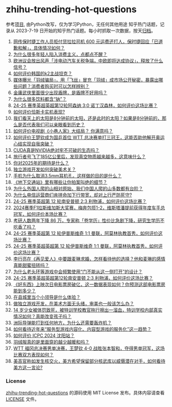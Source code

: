 # zhihu-trending-hot-questions
参考[项目](https://github.com/justjavac/zhihu-trending-hot-questions), 由Python改写，仅为学习Python，无任何其他用途
知乎热门话题，记录从 2023-7-19
日开始的知乎热门话题。每小时抓取一次数据，按天[归档](./data)。
<!-- BEGIN -->
<!-- 最后更新时间 2024-11-25 03:02:28.948271 -->
1. [网传保时捷工作人员拒付货拉拉司机 600 元运费还打人，保时捷回应「已道歉和解」，具体情况如何？](https://www.zhihu.com/question/4879021989)
1. [为什么很多年轻人陷入消费主义，点都点不醒？](https://www.zhihu.com/question/452579557)
1. [欧洲议会放出风声「涉电动汽车关税争端，中欧即将达成协议」，释放了什么信号？](https://www.zhihu.com/question/5007971770)
1. [如何评价韩国的k2主战坦克？](https://www.zhihu.com/question/58952991)
1. [媒体曝光「羽绒骗局」，用「飞丝」冒充「羽绒」成市场公开秘密，暴露出哪些问题？消费者购买时可以怎样辨别？](https://www.zhihu.com/question/5057219703)
1. [金庸武侠里面很少出现盾牌，是盾牌不好用吗？](https://www.zhihu.com/question/4918571924)
1. [为什么很多饮料都含“钠”？](https://www.zhihu.com/question/656279046)
1. [24-25 赛季英超英超第12轮阿森纳 3:0 诺丁汉森林，如何评价这场比赛？](https://www.zhihu.com/question/4951531000)
1. [如何评价恰斯卡实机表现?](https://www.zhihu.com/question/801638997)
1. [我们看天上的太阳是8分钟前的太阳，还是此时的太阳？如果是8分钟前的，那么是否代表我们可以亲眼看到历史？](https://www.zhihu.com/question/614860173)
1. [如何评价电视剧《小巷人家》大结局？ 你满意吗？](https://www.zhihu.com/question/4467691046)
1. [如何评价王楚钦成为国乒首位 WTT 总决赛单打三冠王，这能否助他解开奥运心结实现自我突破？](https://www.zhihu.com/question/5008831184)
1. [CUDA真是NVIDIA绝对牢不可破的生态吗？](https://www.zhihu.com/question/1624025294)
1. [旅行者号飞了185亿公里后，发现真空物质越来越多，这意味什么？](https://www.zhihu.com/question/4532087146)
1. [你对2025年的期待是什么？](https://www.zhihu.com/question/2832642798)
1. [独立游戏开发如何突破美术关？](https://www.zhihu.com/question/304592543)
1. [手机为什么取消3.5mm耳机孔，这样做的目的是什么？](https://www.zhihu.com/question/1369168675)
1. [《地下交通站》里有哪些让你拍案叫绝的细节？](https://www.zhihu.com/question/395178508)
1. [为什么外国人爬的山相对原始，我们中国人爬的山多数都有台阶？](https://www.zhihu.com/question/437207687)
1. [为什么电信运营商们肯拼命加下行带宽，却对上行严防死守?](https://www.zhihu.com/question/4864247145)
1. [24-25 赛季英超第 12 轮南安普顿 2:3 利物浦，如何评价这场比赛？](https://www.zhihu.com/question/5029896706)
1. [2024赛季F1拉斯维加斯大奖赛，梅奔包揽1-2，维斯塔潘提前获得年度车手总冠军，如何评价本场比赛？](https://www.zhihu.com/question/5006351562)
1. [考研人数两年下降 86 万，专家称「卷学历」性价比急剧下降，研究生学历不吃香了吗？](https://www.zhihu.com/question/5057988669)
1. [24-25 赛季英超第 12 轮伊普斯维奇 1:1 曼联，阿莫林执教首秀，如何评价这场比赛？](https://www.zhihu.com/question/5040245593)
1. [24-25 赛季英超英超第 12 轮伊普斯维奇 1:1 曼联，阿莫林执教首秀，如何评价这场比赛？](https://www.zhihu.com/question/5040245593)
1. [李行亮在《再见爱人》中要跟麦琳求婚，怎样看待他的选择？他和麦琳的感情真能甜蜜扭转吗？](https://www.zhihu.com/question/4908293880)
1. [为什么老头环等游戏中会频繁使用“门不能从这一侧打开”的设计？](https://www.zhihu.com/question/4852835726)
1. [24-25 赛季英超英超第12轮南安普顿 2:3 利物浦，如何评价这场比赛？](https://www.zhihu.com/question/5029896706)
1. [《好东西》上映次日电影票房破亿，这一数据表现如何？你预测这部电影票房能到多少？](https://www.zhihu.com/question/4941990214)
1. [在县城里当个小领导是什么体验？](https://www.zhihu.com/question/663891659)
1. [做独立游戏开发，在美术方面无头绪，审美也一般该怎么办？](https://www.zhihu.com/question/3670637309)
1. [14 岁少女被体罚致死，被特训学校教官拖行擦出一溜血，特训学校内部真实情况如何？真能改变孩子吗？](https://www.zhihu.com/question/4943101217)
1. [洲际导弹能打到任何地方，为什么还需要轰炸机？](https://www.zhihu.com/question/829557873)
1. [如何看待近年来“服务型游戏内容化、内容型游戏的服务化”这一趋势？](https://www.zhihu.com/question/4852659889)
1. [如何评价 ICPC 2024 沈阳站？](https://www.zhihu.com/question/3259145875)
1. [羽绒服真的是里面穿的越少越暖和吗？](https://www.zhihu.com/question/633520471)
1. [WTT 福冈总决赛男单决赛，王楚钦 4-0 战胜张本智和，夺得男单冠军，这场比赛双方表现如何？](https://www.zhihu.com/question/5003990747)
1. [美高官称如发生核交火，美方希望保留部分核武库以威慑潜在对手，如何看待美方这一言论?](https://www.zhihu.com/question/4748374877)
<!-- END -->
### License
[zhihu-trending-hot-questions](https://github.com/yaogengzhu/zhihu-trending-hot-questions)
的源码使用 MIT License 发布。具体内容请查看 [LICENSE](./LICENSE) 文件。
